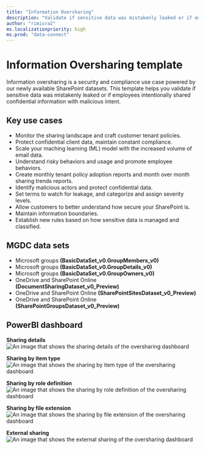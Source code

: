```yaml
---
title: "Information Oversharing"
description: "Validate if sensitive data was mistakenly leaked or if employees intentionally shared confidential information with malicious intent."
author: "rimisra2"
ms.localizationpriority: high
ms.prod: "data-connect"
---
```


# Information Oversharing template 

Information oversharing is a security and compliance use case powered by our newly available SharePoint datasets. This template helps you validate if sensitive data was mistakenly leaked or if employees intentionally shared confidential information with malicious intent. 

## Key use cases 
- Monitor the sharing landscape and craft customer tenant policies.  
- Protect confidential client data, maintain constant compliance.  
- Scale your maching learning (ML) model with the increased volume of email data.  
- Understand risky behaviors and usage and promote employee behaviors.  
- Create monthly tenant policy adoption reports and month over month sharing trends reports.  
- Identify malicious actors and protect confidential data.  
- Set terms to watch for leakage, and categorize and assign severity levels.  
- Allow customers to better understand how secure your SharePoint is. 
- Maintain information boundaries. 
- Establish new rules based on how sensitive data is managed and classified. 
 

## MGDC data sets  
- Microsoft groups **(BasicDataSet_v0.GroupMembers_v0)** 
- Microsoft groups **(BasicDataSet_v0.GroupDetails_v0)** 
- Microsoft groups **(BasicDataSet_v0.GroupOwners_v0)** 
- OneDrive and SharePoint Online **(DocumentSharingDataset_v0_Preview)**
- OneDrive and SharePoint Online **(SharePointSitesDataset_v0_Preview)**
- OneDrive and SharePoint Online **(SharePointGroupsDataset_v0_Preview)**

## PowerBI dashboard 

**Sharing details**  
![An image that shows the sharing details of the oversharing dashboard](images/data-connect-templates-oversharing-sharing.png)

**Sharing by item type**
![An image that shows the sharing by item type of the oversharing dashboard](images/data-connect-templates-oversharing-items.png)

**Sharing by role definition**
![An image that shows the sharing by role definition of the oversharing dashboard](images/data-connect-templates-oversharing-roles.png)

**Sharing by file extension**
![An image that shows the sharing by file extension of the oversharing dashboard](images/data-connect-templates-oversharing-extensions.png)

**External sharing**
![An image that shows the external sharing of the oversharing dashboard](images/data-connect-templates-oversharing-external.png)

